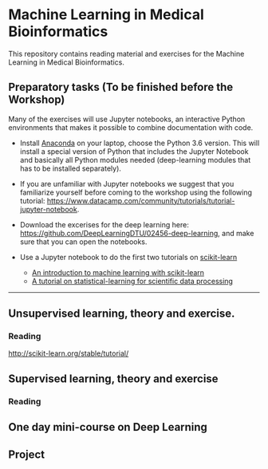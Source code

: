 # Machine Learning in Medical Bioinformatics

This repository contains reading material and exercises for the Machine Learning in Medical Bioinformatics.

## Preparatory tasks (To be finished before the Workshop)

Many of the exercises will use Jupyter notebooks, an interactive Python environments that makes it possible to combine documentation with code.

* Install [Anaconda](https://www.anaconda.com/download/) on your laptop, choose the Python 3.6 version. This will install a special version of Python that includes the Jupyter Notebook and basically all Python modules needed (deep-learning modules that has to be installed separately).

* If you are unfamiliar with Jupyter notebooks we suggest that you familiarize yourself before coming to the workshop using the following tutorial: https://www.datacamp.com/community/tutorials/tutorial-jupyter-notebook.

* Download the excerises for the deep learning here: https://github.com/DeepLearningDTU/02456-deep-learning, and make sure that you can open the notebooks.

* Use a Jupyter notebook to do the first two tutorials on  [scikit-learn](http://scikit-learn.org/stable/tutorial/)
  * [An introduction to machine learning with scikit-learn](http://scikit-learn.org/stable/tutorial/basic/tutorial.html)
  * [A tutorial on statistical-learning for scientific data processing](http://scikit-learn.org/stable/tutorial/statistical_inference/index.html)



----------------------


## Unsupervised learning, theory and exercise.

### Reading

http://scikit-learn.org/stable/tutorial/


## Supervised learning, theory and exercise
### Reading


## One day mini-course on Deep Learning



## Project
